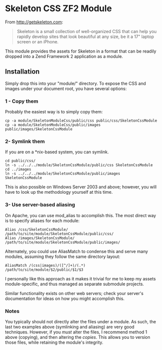Skeleton CSS ZF2 Module
=======================

From http://getskeleton.com:

> Skeleton is a small collection of well-organized CSS that can help you rapidly
> develop sites that look beautiful at any size, be it a 17" laptop screen or
> an iPhone.

This module provides the assets for Skeleton in a format that can be readily
dropped into a Zend Framework 2 application as a module.

Installation
------------

Simply drop this into your "module/" directory. To expose the CSS and images
under your document root, you have several options:

### 1 - Copy them

Probably the easiest way is to simply copy them:

    cp -a module/SkeletonModuleCss/public/css public/css/SkeletonCssModule
    cp -a module/SkeletonModuleCss/public/images public/images/SkeletonCssModule

### 2- Symlink them

If you are on a \*nix-based system, you can symlink.

    cd public/css/
    ln -s ../../../module/SkeletonCssModule/public/css SkeletonCssModule
    cd ../images
    ln -s ../../../module/SkeletonCssModule/public/images SkeletonCssModule

This is also possible on Windows Server 2003 and above; however, you will have
to look up the methodology yourself at this time.

### 3- Use server-based aliasing

On Apache, you can use mod_alias to accomplish this. The most direct way is to
specify aliases for each module:

    Alias /css/SkeletonCssModule/ /path/to/site/module/SkeletonCssModule/public/css/
    Alias /images/SkeletonCssModule/ /path/to/site/module/SkeletonCssModule/public/images/

Alternately, you could use AliasMatch to condense this and serve many modules,
assuming they follow the same directory layout:

    AliasMatch /(css|images)/([^/]+)/(.*) /path/to/site/module/$2/public/$1/$3

I personally like this approach as it makes it trivial for me to keep my assets
module-specific, and thus managed as separate submodule projects.

Similar functionality exists on other web servers; check your server's
documentation for ideas on how you might accomplish this.

### Notes

You typically should not directly alter the files under a module. As such, the
last two examples above (symlinking and aliasing) are very good techniques.
However, if you _must_ alter the files, I recommend method 1 above (copying),
and then altering the _copies_. This allows you to version those files, while
retaining the module's integrity.
